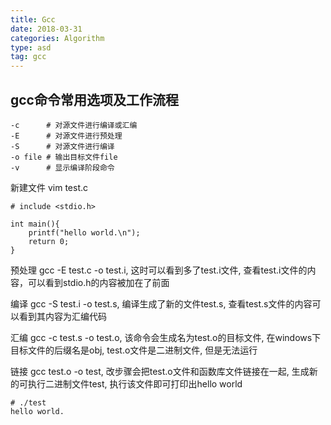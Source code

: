 ```yaml
---
title: Gcc
date: 2018-03-31
categories: Algorithm
type: asd
tag: gcc
---
```


## gcc命令常用选项及工作流程
```
-c      # 对源文件进行编译或汇编
-E      # 对源文件进行预处理
-S      # 对源文件进行编译
-o file # 输出目标文件file
-v      # 显示编译阶段命令
```

新建文件 vim test.c   
``` 
# include <stdio.h>

int main(){
    printf("hello world.\n");
    return 0;
}
```
<!--more-->

预处理 gcc -E test.c -o test.i, 这时可以看到多了test.i文件, 查看test.i文件的内容，可以看到stdio.h的内容被加在了前面

编译 gcc -S test.i -o test.s, 编译生成了新的文件test.s, 查看test.s文件的内容可以看到其内容为汇编代码

汇编 gcc -c test.s -o test.o, 该命令会生成名为test.o的目标文件, 在windows下目标文件的后缀名是obj, test.o文件是二进制文件, 但是无法运行

链接 gcc test.o -o test, 改步骤会把test.o文件和函数库文件链接在一起, 生成新的可执行二进制文件test, 执行该文件即可打印出hello world

```
# ./test
hello world.
```



